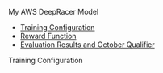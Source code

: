 My AWS DeepRacer Model
* [Training Configuration](#training-configuration)
* [Reward Function](#reward-function)
* [Evaluation Results and October Qualifier](#evaluation-results-and-october-qualifier)

Training Configuration
[](Images/Training%20Configuration)
